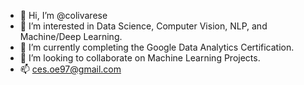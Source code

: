 - 👋 Hi, I’m @colivarese
- 👀 I’m interested in Data Science, Computer Vision, NLP, and Machine/Deep Learning.
- 🌱 I’m currently completing the Google Data Analytics Certification.
- 💞️ I’m looking to collaborate on Machine Learning Projects.
- 📫 ces.oe97@gmail.com

<!---
colivarese/colivarese is a ✨ special ✨ repository because its `README.md` (this file) appears on your GitHub profile.
You can click the Preview link to take a look at your changes.
--->
